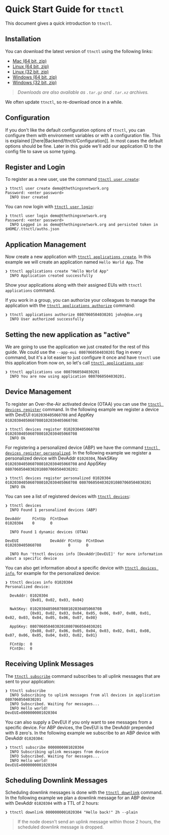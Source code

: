 # Quick Start Guide for `ttnctl`

This document gives a quick introduction to `ttnctl`.

## Installation

You can download the latest version of `ttnctl` using the following links:

* [Mac (64 bit, zip)](https://ttnreleases.blob.core.windows.net/release/src/github.com/TheThingsNetwork/ttn/release/branch/develop/ttnctl-darwin-amd64.zip)
* [Linux (64 bit, zip)](https://ttnreleases.blob.core.windows.net/release/src/github.com/TheThingsNetwork/ttn/release/branch/develop/ttnctl-linux-amd64.zip)
* [Linux (32 bit, zip)](https://ttnreleases.blob.core.windows.net/release/src/github.com/TheThingsNetwork/ttn/release/branch/develop/ttnctl-linux-386.zip)
* [Windows (64 bit, zip)](https://ttnreleases.blob.core.windows.net/release/src/github.com/TheThingsNetwork/ttn/release/branch/develop/ttnctl-windows-amd64.zip)
* [Windows (32 bit, zip)](https://ttnreleases.blob.core.windows.net/release/src/github.com/TheThingsNetwork/ttn/release/branch/develop/ttnctl-windows-386.zip)

> _Downloads are also available as `.tar.gz` and `.tar.xz` archives._

We often update `ttnctl`, so re-download once in a while.

## Configuration

If you don't like the default configuration options of `ttnctl`, you can configure them with environment variables or with a configuration file. This is explained [[here|Backend/ttnctl/Configuration]]. In most cases the default options should be fine. Later in this guide we'll add our application ID to the config file to save us some typing.

## Register and Login

To register as a new user, use the command [`ttnctl user create`](ttnctl_user_create):

```
❯ ttnctl user create demo@thethingsnetwork.org
Password: <enter password>
  INFO User created
```

You can now login with [`ttnctl user login`](ttnctl_user_login):

```
❯ ttnctl user login demo@thethingsnetwork.org
Password: <enter password>
  INFO Logged in as demo@thethingsnetwork.org and persisted token in $HOME/.ttnctl/auths.json
```

## Application Management

Now create a new application with [`ttnctl applications create`](ttnctl_applications_create). In this example we will create an application named `Hello World App`. The

```
❯ ttnctl applications create "Hello World App"
  INFO Application created successfully
```

Show your applications along with their assigned EUIs with `ttnctl applications` command.

If you work in a group, you can authorize your colleagues to manage the application with the [`ttnctl applications authorize`](ttnctl_applications_authorize) command:

```
❯ ttnctl applications authorize 0807060504030201 john@doe.org
  INFO User authorized successfully
```

## Setting the new application as "active"

We are going to use the application we just created for the rest of this guide. We could use the `--app-eui 0807060504030201` flag in every command, but it's a lot easier to just configure it once and have `ttnctl` use this application from now on, so let's call [`ttnctl applications use`](ttnctl_applications_use):

```
❯ ttnctl applications use 0807060504030201
  INFO You are now using application 0807060504030201.
```

## Device Management

To register an Over-the-Air activated device (OTAA) you can use the [`ttnctl devices register`](ttnctl_devices_register) command. In the following example we register a device with DevEUI `0102030405060708` and AppKey `01020304050607080102030405060708`:

```
❯ ttnctl devices register 0102030405060708 01020304050607080102030405060708
  INFO Ok
```

For registering a personalized device (ABP) we have the command [`ttnctl devices register personalized`](ttnctl_devices_register_personalized). In the following example we register a personalized device with DevAddr `01020304`, NwkSKey `01020304050607080102030405060708` and AppSKey `08070605040302010807060504030201`:

```
❯ ttnctl devices register personalized 01020304 01020304050607080102030405060708 08070605040302010807060504030201
  INFO Ok
```

You can see a list of registered devices with [`ttnctl devices`](ttnctl_devices):

```
❯ ttnctl devices
  INFO Found 1 personalized devices (ABP)

DevAddr 	FCntUp	FCntDown
01020304	0     	0

  INFO Found 1 dynamic devices (OTAA)

DevEUI          	DevAddr	FCntUp	FCntDown
0102030405060708	       	0     	0

  INFO Run 'ttnctl devices info [DevAddr|DevEUI]' for more information about a specific device
```

You can also get information about a specific device with [`ttnctl devices info`](ttnctl_devices_info), for example for the personalized device:

```
❯ ttnctl devices info 01020304
Personalized device:

  DevAddr: 01020304
           {0x01, 0x02, 0x03, 0x04}

  NwkSKey: 01020304050607080102030405060708
           {0x01, 0x02, 0x03, 0x04, 0x05, 0x06, 0x07, 0x08, 0x01, 0x02, 0x03, 0x04, 0x05, 0x06, 0x07, 0x08}

  AppSKey: 08070605040302010807060504030201
           {0x08, 0x07, 0x06, 0x05, 0x04, 0x03, 0x02, 0x01, 0x08, 0x07, 0x06, 0x05, 0x04, 0x03, 0x02, 0x01}

  FCntUp:  0
  FCntDn:  0
```

## Receiving Uplink Messages

The [`ttnctl subscribe`](ttnctl_subscribe) command subscribes to all uplink messages that are sent to your application:

```
❯ ttnctl subscribe
  INFO Subscribing to uplink messages from all devices in application 0807060504030201
  INFO Subscribed. Waiting for messages...
  INFO Hello world!                             DevEUI=0000000001020304
```

You can also supply a DevEUI if you only want to see messages from a specific device. For ABP devices, the DevEUI is the DevAddr prepended with 8 zero's. In the following example we subscribe to an ABP device with DevAddr `01020304`:

```
❯ ttnctl subscribe 0000000001020304
  INFO Subscribing uplink messages from device
  INFO Subscribed. Waiting for messages...
  INFO Hello world!                             DevEUI=0000000001020304
```

## Scheduling Downlink Messages

Scheduling downlink messages is done with the [`ttnctl downlink`](ttnctl_downlink) command. In the following example we plan a downlink message for an ABP device with DevAddr `01020304` with a TTL of 2 hours:

```
❯ ttnctl downlink 0000000001020304 "Hello back!" 2h --plain
```

> If the node doesn't send an uplink message within those 2 hours, the scheduled downlink message is dropped.
